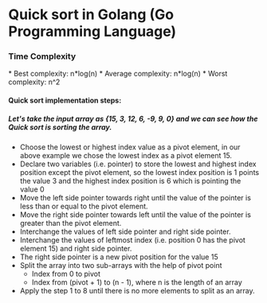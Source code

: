 # Quick sort in Golang (Go Programming Language)


<h3>Time Complexity</h3>
    * Best complexity: n*log(n)
    * Average complexity: n*log(n)
    * Worst complexity: n^2

<h4>Quick sort implementation steps:</h4>
<h5>Let's take the input array as <b>{15, 3, 12, 6, -9, 9, 0}</b> and we can see how the Quick sort is sorting the array.</h5>

* Choose the lowest or highest index value as a pivot element, in our above example we chose the lowest index as a pivot element 15.
* Declare two variables (i.e. pointer) to store the lowest and highest index position except the pivot element, so the lowest index position is 1 points the value 3 and the highest index position is 6 which is pointing the value 0
* Move the left side pointer towards right until the value of the pointer is less than or equal to the pivot element.
* Move the right side pointer towards left until the value of the pointer is greater than the pivot element.
* Interchange the values of left side pointer and right side pointer.
* Interchange the values of leftmost index (i.e. position 0 has the pivot element 15) and right side pointer.
* The right side pointer is a new pivot position for the value 15
* Split the array into two sub-arrays with the help of pivot point
  * Index from 0 to pivot
  * Index from (pivot + 1) to (n - 1), where n is the length of an array
* Apply the step 1 to 8 until there is no more elements to split as an array.